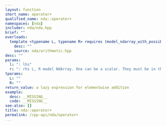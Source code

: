 ```yaml
---
layout: function
short_name: operator+
qualified_name: nda::operator+
namespaces: [nda]
includer: nda/nda.hpp
brief: ""
overloads:
  template <typename L, typename R> requires (model_ndarray_with_possibly_one_scalar<L, R>) auto operator+(L && l, R && r):
    desc: ""
    source: nda/arithmetic.hpp
desc: ""
params:
  l: ": lhs"
  r: ": rhs L, R model NdArray. One can be a scalar. They must be in the same algebra."
tparams:
  L: ""
  R: ""
return_value: a lazy expression for elementwise addition
example:
  desc: __MISSING__
  code: __MISSING__
see-also: []
title: nda::operator+
permalink: /cpp-api/nda/operator+
...
```


